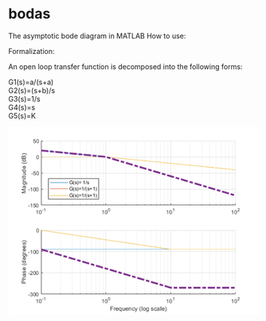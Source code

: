 # bodas
The asymptotic bode diagram in MATLAB
How to use:

Formalization:

An open loop transfer function is decomposed into the following forms:

G1(s)=a/(s+a)  
G2(s)=(s+b)/s  
G3(s)=1/s  
G4(s)=s  
G5(s)=K  

![Screenshot](sshot.png)
